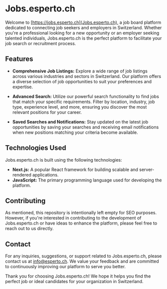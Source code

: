 # Jobs.esperto.ch

Welcome to [https://jobs.esperto.ch](Jobs.esperto.ch), a job board platform dedicated to connecting job seekers and employers in Switzerland. Whether you're a professional looking for a new opportunity or an employer seeking talented individuals, Jobs.esperto.ch is the perfect platform to facilitate your job search or recruitment process.

## Features

- **Comprehensive Job Listings:** Explore a wide range of job listings across various industries and sectors in Switzerland. Our platform offers a diverse selection of job opportunities to suit your preferences and expertise.

- **Advanced Search:** Utilize our powerful search functionality to find jobs that match your specific requirements. Filter by location, industry, job type, experience level, and more, ensuring you discover the most relevant positions for your career.


- **Saved Searches and Notifications:** Stay updated on the latest job opportunities by saving your searches and receiving email notifications when new positions matching your criteria become available.

## Technologies Used

Jobs.esperto.ch is built using the following technologies:

- **Next.js:** A popular React framework for building scalable and server-rendered applications.
- **JavaScript:** The primary programming language used for developing the platform.

## Contributing

As mentioned, this repository is intentionally left empty for SEO purposes. However, if you're interested in contributing to the development of Jobs.esperto.ch or have ideas to enhance the platform, please feel free to reach out to us directly.

## Contact

For any inquiries, suggestions, or support related to Jobs.esperto.ch, please contact us at [info@esperto.ch](mailto:info@jobs.esperto.ch). We value your feedback and are committed to continuously improving our platform to serve you better.

Thank you for choosing Jobs.esperto.ch! We hope it helps you find the perfect job or ideal candidates for your organization in Switzerland.